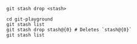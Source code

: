 ```shell
git stash drop <stash>
```

```shell
cd git-playground
git stash list
git stash drop stash@{0} # Deletes `stash@{0}`
git stash list
```
